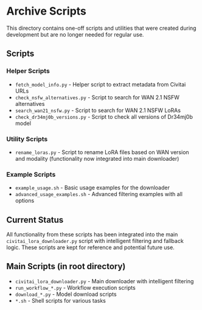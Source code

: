 # Archive Scripts

This directory contains one-off scripts and utilities that were created during development but are no longer needed for regular use.

## Scripts

### Helper Scripts
- `fetch_model_info.py` - Helper script to extract metadata from Civitai URLs
- `check_nsfw_alternatives.py` - Script to search for WAN 2.1 NSFW alternatives
- `search_wan21_nsfw.py` - Script to search for WAN 2.1 NSFW LoRAs
- `check_dr34mj0b_versions.py` - Script to check all versions of Dr34mj0b model

### Utility Scripts
- `rename_loras.py` - Script to rename LoRA files based on WAN version and modality (functionality now integrated into main downloader)

### Example Scripts
- `example_usage.sh` - Basic usage examples for the downloader
- `advanced_usage_examples.sh` - Advanced filtering examples with all options

## Current Status

All functionality from these scripts has been integrated into the main `civitai_lora_downloader.py` script with intelligent filtering and fallback logic. These scripts are kept for reference and potential future use.

## Main Scripts (in root directory)

- `civitai_lora_downloader.py` - Main downloader with intelligent filtering
- `run_workflow_*.py` - Workflow execution scripts
- `download_*.py` - Model download scripts
- `*.sh` - Shell scripts for various tasks

